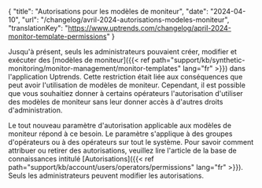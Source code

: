 {
"title": "Autorisations pour les modèles de moniteur",
"date": "2024-04-10",
"url": "/changelog/avril-2024-autorisations-modeles-moniteur",
"translationKey": "https://www.uptrends.com/changelog/april-2024-monitor-template-permissions"
}

Jusqu'à présent, seuls les administrateurs pouvaient créer, modifier et exécuter des [modèles de moniteur]({{< ref path="support/kb/synthetic-monitoring/monitor-management/monitor-templates" lang="fr" >}}) dans l'application Uptrends. Cette restriction était liée aux conséquences que peut avoir l'utilisation de modèles de moniteur. Cependant, il est possible que vous souhaitiez donner à certains opérateurs l'autorisation d'utiliser des modèles de moniteur sans leur donner accès à d'autres droits d'administration.

Le tout nouveau paramètre d'autorisation applicable aux modèles de moniteur répond à ce besoin. Le paramètre s'applique à des groupes d'opérateurs ou à des opérateurs sur tout le système. Pour savoir comment attribuer ou retirer des autorisations, veuillez lire l'article de la base de connaissances intitulé [Autorisations]({{< ref path="support/kb/account/users/operators/permissions" lang="fr" >}}). Seuls les administrateurs peuvent modifier les autorisations.
